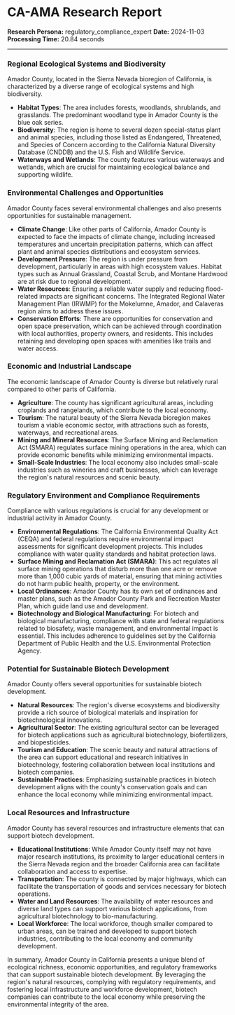 # CA-AMA Research Report

**Research Persona:** regulatory_compliance_expert
**Date:** 2024-11-03
**Processing Time:** 20.84 seconds

---

### Regional Ecological Systems and Biodiversity

Amador County, located in the Sierra Nevada bioregion of California, is characterized by a diverse range of ecological systems and high biodiversity.

- **Habitat Types**: The area includes forests, woodlands, shrublands, and grasslands. The predominant woodland type in Amador County is the blue oak series.
- **Biodiversity**: The region is home to several dozen special-status plant and animal species, including those listed as Endangered, Threatened, and Species of Concern according to the California Natural Diversity Database (CNDDB) and the U.S. Fish and Wildlife Service.
- **Waterways and Wetlands**: The county features various waterways and wetlands, which are crucial for maintaining ecological balance and supporting wildlife.

### Environmental Challenges and Opportunities

Amador County faces several environmental challenges and also presents opportunities for sustainable management.

- **Climate Change**: Like other parts of California, Amador County is expected to face the impacts of climate change, including increased temperatures and uncertain precipitation patterns, which can affect plant and animal species distributions and ecosystem services.
- **Development Pressure**: The region is under pressure from development, particularly in areas with high ecosystem values. Habitat types such as Annual Grassland, Coastal Scrub, and Montane Hardwood are at risk due to regional development.
- **Water Resources**: Ensuring a reliable water supply and reducing flood-related impacts are significant concerns. The Integrated Regional Water Management Plan (IRWMP) for the Mokelumne, Amador, and Calaveras region aims to address these issues.
- **Conservation Efforts**: There are opportunities for conservation and open space preservation, which can be achieved through coordination with local authorities, property owners, and residents. This includes retaining and developing open spaces with amenities like trails and water access.

### Economic and Industrial Landscape

The economic landscape of Amador County is diverse but relatively rural compared to other parts of California.

- **Agriculture**: The county has significant agricultural areas, including croplands and rangelands, which contribute to the local economy.
- **Tourism**: The natural beauty of the Sierra Nevada bioregion makes tourism a viable economic sector, with attractions such as forests, waterways, and recreational areas.
- **Mining and Mineral Resources**: The Surface Mining and Reclamation Act (SMARA) regulates surface mining operations in the area, which can provide economic benefits while minimizing environmental impacts.
- **Small-Scale Industries**: The local economy also includes small-scale industries such as wineries and craft businesses, which can leverage the region's natural resources and scenic beauty.

### Regulatory Environment and Compliance Requirements

Compliance with various regulations is crucial for any development or industrial activity in Amador County.

- **Environmental Regulations**: The California Environmental Quality Act (CEQA) and federal regulations require environmental impact assessments for significant development projects. This includes compliance with water quality standards and habitat protection laws.
- **Surface Mining and Reclamation Act (SMARA)**: This act regulates all surface mining operations that disturb more than one acre or remove more than 1,000 cubic yards of material, ensuring that mining activities do not harm public health, property, or the environment.
- **Local Ordinances**: Amador County has its own set of ordinances and master plans, such as the Amador County Park and Recreation Master Plan, which guide land use and development.
- **Biotechnology and Biological Manufacturing**: For biotech and biological manufacturing, compliance with state and federal regulations related to biosafety, waste management, and environmental impact is essential. This includes adherence to guidelines set by the California Department of Public Health and the U.S. Environmental Protection Agency.

### Potential for Sustainable Biotech Development

Amador County offers several opportunities for sustainable biotech development.

- **Natural Resources**: The region's diverse ecosystems and biodiversity provide a rich source of biological materials and inspiration for biotechnological innovations.
- **Agricultural Sector**: The existing agricultural sector can be leveraged for biotech applications such as agricultural biotechnology, biofertilizers, and biopesticides.
- **Tourism and Education**: The scenic beauty and natural attractions of the area can support educational and research initiatives in biotechnology, fostering collaboration between local institutions and biotech companies.
- **Sustainable Practices**: Emphasizing sustainable practices in biotech development aligns with the county's conservation goals and can enhance the local economy while minimizing environmental impact.

### Local Resources and Infrastructure

Amador County has several resources and infrastructure elements that can support biotech development.

- **Educational Institutions**: While Amador County itself may not have major research institutions, its proximity to larger educational centers in the Sierra Nevada region and the broader California area can facilitate collaboration and access to expertise.
- **Transportation**: The county is connected by major highways, which can facilitate the transportation of goods and services necessary for biotech operations.
- **Water and Land Resources**: The availability of water resources and diverse land types can support various biotech applications, from agricultural biotechnology to bio-manufacturing.
- **Local Workforce**: The local workforce, though smaller compared to urban areas, can be trained and developed to support biotech industries, contributing to the local economy and community development.

In summary, Amador County in California presents a unique blend of ecological richness, economic opportunities, and regulatory frameworks that can support sustainable biotech development. By leveraging the region's natural resources, complying with regulatory requirements, and fostering local infrastructure and workforce development, biotech companies can contribute to the local economy while preserving the environmental integrity of the area.